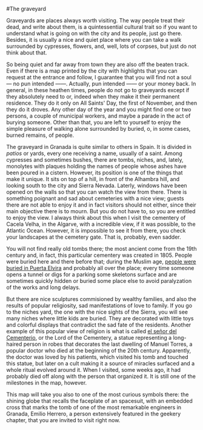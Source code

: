 #The graveyard

Graveyards are places always worth visiting. The way people treat
their dead, and write about them, is a quintessential cultural trait so if you want to
understand what is going on with the city and its people, just go
there. Besides, it is usually a nice and quiet place where you can
take a walk surrounded by cypresses, flowers, and, well, lots of
corpses, but just do not think about that.

So being quiet and far away from town they are also off the beaten
track. Even if there is a map printed by the city with highlights that
you can request at the entrance and follow, I guarantee that
you will find not a soul — no pun intended ——. Actually, pun intended
—— or your money back. In general, in these heathen times, people do
not go to graveyards except if they absolutely need to or, indeed when
they make it their permanent residence. They do it only on All Saints'
Day, the first of 
November, and then they do it droves. Any other day of the year and you might find one or two
persons, a couple of municipal workers, and maybe a parade in the act
of burying someone. Other than that, you are left to yourself to enjoy
the simple pleasure of walking alone surrounded by buried, o,
in some cases, burned remains, of people.

The graveyard in Granada is quite similar to others in Spain. It is
divided in *patios* or yards, every one receiving a name, usually of a
saint. Among cypresses and sometimes bushes, there are tombs, niches,
and, lately, monolytes with plaques holding the names of people whose
ashes have been poured in a cistern. However, its position is one of
the things that make it unique. It sits on top of a hill, in front of
the Alhambra hill, and looking south to the city and Sierra
Nevada. Laterly, windows have been opened on the walls so that you can
watch the view from there. There is something poignant and sad about
cemeteries with a nice view; guests there are not able to enjoy it and
in fact visitors should not either, since their main objective there
is to mourn. But you do not have to, so you are entitled to enjoy the
view. I always think about this when I visit the cementery of Cacela
Velha, in the Algarve, with a incredible view, if it was possible, to
the Atlantic Ocean. However, it is impossible to see it from there,
you check your landscapes at the cemetery gate. That is, probably,
even sadder. 

You will not find really old tombs there; the most ancient come from
the 19th century and, in fact, this particular cementery was created
in 1805. People were buried here and there before that; during the
Muslim age,
[people were buried in Puerta Elvira](http://www.adurcal.com/enlaces/cultura/zona/historia/xiv/cementerios.htm)
and probably all over the place; every time someone opens a tunnel or
digs for a parking some skeletons surface and are sometimes quickly
hidden or buried some place else to avoid paralyzation of the works
and long delays.

But there are nice sculptures commisioned by wealthy families, and
also the results of popular religiosity, sad manifestations of love to
family. If you go to the niches yard, the one with the nice sights of
the Sierra, you will see many niches where little kids are
buried. They are decorated with little toys and colorful displays that
contradict the sad fate of the residents. Another example of this
popular view of religion is what is called
[el señor del Cementerio](http://www.ugr.es/~pwlac/G01_03Rafael_Briones_Gomez.html),
or the Lord of the Cementery, a statue representing a long-haired
person in robes that decorates the last dwelling of Manuel Torres, a
popular doctor who died at the beginning of the 20th
century. Apparently, the doctor was loved by his patients, which visited
his tomb and touched this statue, but later on a cult making it a
source of miracles surfaced and a whole ritual evolved around it. When
I visited, some weeks ago, it had probably died off along with the
person that organized it. It is still one of the milestones in the
map, however.

This map will take you also to one of the most curious symbols there:
the shining globe that recalls the faceplate of an spacesuit, with an embedded cross that marks the tomb of one of
the most remarkable engineers in Granada, Emilio Herrero, a person
extensively featured in the geekery chapter, that you are invited to
visit right now.

